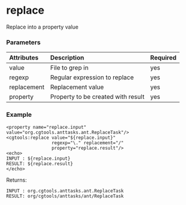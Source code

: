 # replace #

Replace into a property value

### Parameters ###

|Attributes|Description|Required|
|:---------|:----------|:-------|
|value|File to grep in|yes|
|regexp|Regular expression to replace|yes|
|replacement|Replacement value|yes|
|property|Property to be created with result|yes|

### Example ###
```
<property name="replace.input" value="org.cgtools.anttasks.ant.ReplaceTask"/>
<cgtools:replace value="${replace.input}" 
                 regexp="\." replacement="/"
                 property="replace.result"/>
<echo>
INPUT : ${replace.input}
RESULT: ${replace.result}
</echo>
```
Returns:
```
INPUT : org.cgtools.anttasks.ant.ReplaceTask
RESULT: org/cgtools/anttasks/ant/ReplaceTask
```